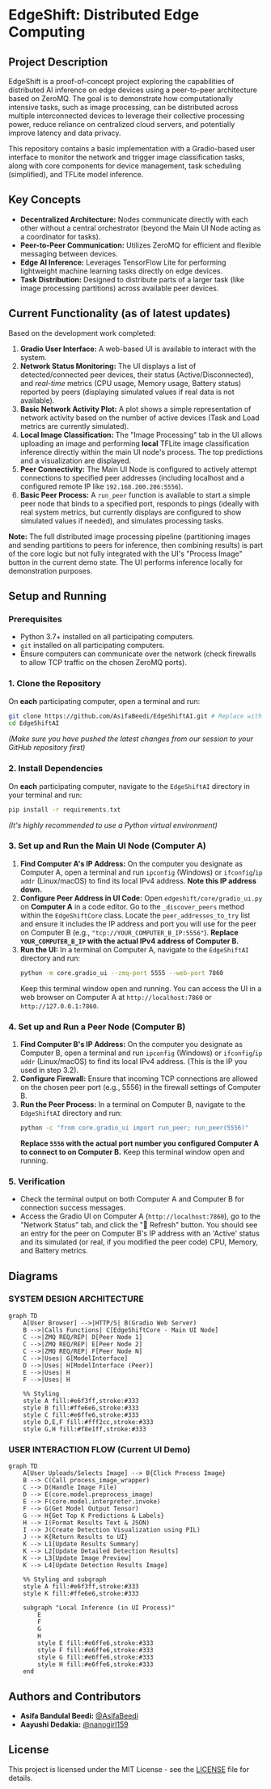 # EdgeShift: Distributed Edge Computing

## Project Description

EdgeShift is a proof-of-concept project exploring the capabilities of distributed AI inference on edge devices using a peer-to-peer architecture based on ZeroMQ. The goal is to demonstrate how computationally intensive tasks, such as image processing, can be distributed across multiple interconnected devices to leverage their collective processing power, reduce reliance on centralized cloud servers, and potentially improve latency and data privacy.

This repository contains a basic implementation with a Gradio-based user interface to monitor the network and trigger image classification tasks, along with core components for device management, task scheduling (simplified), and TFLite model inference.

## Key Concepts

*   **Decentralized Architecture:** Nodes communicate directly with each other without a central orchestrator (beyond the Main UI Node acting as a coordinator for tasks).
*   **Peer-to-Peer Communication:** Utilizes ZeroMQ for efficient and flexible messaging between devices.
*   **Edge AI Inference:** Leverages TensorFlow Lite for performing lightweight machine learning tasks directly on edge devices.
*   **Task Distribution:** Designed to distribute parts of a larger task (like image processing partitions) across available peer devices.

## Current Functionality (as of latest updates)

Based on the development work completed:

1.  **Gradio User Interface:** A web-based UI is available to interact with the system.
2.  **Network Status Monitoring:** The UI displays a list of detected/connected peer devices, their status (Active/Disconnected), and *real-time* metrics (CPU usage, Memory usage, Battery status) reported by peers (displaying simulated values if real data is not available).
3.  **Basic Network Activity Plot:** A plot shows a simple representation of network activity based on the number of active devices (Task and Load metrics are currently simulated).
4.  **Local Image Classification:** The "Image Processing" tab in the UI allows uploading an image and performing **local** TFLite image classification inference directly within the main UI node's process. The top predictions and a visualization are displayed.
5.  **Peer Connectivity:** The Main UI Node is configured to actively attempt connections to specified peer addresses (including localhost and a configured remote IP like `192.168.200.206:5556`).
6.  **Basic Peer Process:** A `run_peer` function is available to start a simple peer node that binds to a specified port, responds to pings (ideally with real system metrics, but currently displays are configured to show simulated values if needed), and simulates processing tasks.

**Note:** The full distributed image processing pipeline (partitioning images and sending partitions to peers for inference, then combining results) is part of the core logic but not fully integrated with the UI's "Process Image" button in the current demo state. The UI performs inference locally for demonstration purposes.

## Setup and Running

### Prerequisites

*   Python 3.7+ installed on all participating computers.
*   `git` installed on all participating computers.
*   Ensure computers can communicate over the network (check firewalls to allow TCP traffic on the chosen ZeroMQ ports).

### 1. Clone the Repository

On **each** participating computer, open a terminal and run:

```bash
git clone https://github.com/AsifaBeedi/EdgeShiftAI.git # Replace with your actual repo URL if different
cd EdgeShiftAI
```

*(Make sure you have pushed the latest changes from our session to your GitHub repository first)*

### 2. Install Dependencies

On **each** participating computer, navigate to the `EdgeShiftAI` directory in your terminal and run:

```bash
pip install -r requirements.txt
```

*(It's highly recommended to use a Python virtual environment)*

### 3. Set up and Run the Main UI Node (Computer A)

1.  **Find Computer A's IP Address:** On the computer you designate as Computer A, open a terminal and run `ipconfig` (Windows) or `ifconfig`/`ip addr` (Linux/macOS) to find its local IPv4 address. **Note this IP address down.**
2.  **Configure Peer Address in UI Code:** Open `edgeshift/core/gradio_ui.py` on **Computer A** in a code editor. Go to the `_discover_peers` method within the `EdgeShiftCore` class. Locate the `peer_addresses_to_try` list and ensure it includes the IP address and port you will use for the peer on Computer B (e.g., `"tcp://YOUR_COMPUTER_B_IP:5556"`). **Replace `YOUR_COMPUTER_B_IP` with the actual IPv4 address of Computer B.**
3.  **Run the UI:** In a terminal on Computer A, navigate to the `EdgeShiftAI` directory and run:
    ```bash
    python -m core.gradio_ui --zmq-port 5555 --web-port 7860
    ```
    Keep this terminal window open and running. You can access the UI in a web browser on Computer A at `http://localhost:7860` or `http://127.0.0.1:7860`.

### 4. Set up and Run a Peer Node (Computer B)

1.  **Find Computer B's IP Address:** On the computer you designate as Computer B, open a terminal and run `ipconfig` (Windows) or `ifconfig`/`ip addr` (Linux/macOS) to find its local IPv4 address. (This is the IP you used in step 3.2).
2.  **Configure Firewall:** Ensure that incoming TCP connections are allowed on the chosen peer port (e.g., 5556) in the firewall settings of Computer B.
3.  **Run the Peer Process:** In a terminal on Computer B, navigate to the `EdgeShiftAI` directory and run:
    ```bash
    python -c "from core.gradio_ui import run_peer; run_peer(5556)"
    ```
    **Replace `5556` with the actual port number you configured Computer A to connect to on Computer B.** Keep this terminal window open and running.

### 5. Verification

*   Check the terminal output on both Computer A and Computer B for connection success messages.
*   Access the Gradio UI on Computer A (`http://localhost:7860`), go to the "Network Status" tab, and click the "🔄 Refresh" button. You should see an entry for the peer on Computer B's IP address with an 'Active' status and its simulated (or real, if you modified the peer code) CPU, Memory, and Battery metrics.

## Diagrams

### SYSTEM DESIGN ARCHITECTURE

```mermaid
graph TD
    A[User Browser] -->|HTTP/S| B(Gradio Web Server)
    B -->|Calls Functions| C[EdgeShiftCore - Main UI Node]
    C -->|ZMQ REQ/REP| D[Peer Node 1]
    C -->|ZMQ REQ/REP| E[Peer Node 2]
    C -->|ZMQ REQ/REP| F[Peer Node N]
    C -->|Uses| G[ModelInterface]
    D -->|Uses| H[ModelInterface (Peer)]
    E -->|Uses| H
    F -->|Uses| H

    %% Styling
    style A fill:#e6f3ff,stroke:#333
    style B fill:#ffe6e6,stroke:#333
    style C fill:#e6ffe6,stroke:#333
    style D,E,F fill:#fff2cc,stroke:#333
    style G,H fill:#f8e1ff,stroke:#333
```

### USER INTERACTION FLOW (Current UI Demo)

```mermaid
graph TD
    A[User Uploads/Selects Image] --> B{Click Process Image}
    B --> C(Call process_image_wrapper)
    C --> D(Handle Image File)
    D --> E(core.model.preprocess_image)
    E --> F(core.model.interpreter.invoke)
    F --> G(Get Model Output Tensor)
    G --> H{Get Top K Predictions & Labels}
    H --> I(Format Results Text & JSON)
    I --> J(Create Detection Visualization using PIL)
    J --> K{Return Results to UI}
    K --> L1[Update Results Summary]
    K --> L2[Update Detailed Detection Results]
    K --> L3[Update Image Preview]
    K --> L4[Update Detection Results Image]

    %% Styling and subgraph
    style A fill:#e6f3ff,stroke:#333
    style K fill:#ffe6e6,stroke:#333

    subgraph "Local Inference (in UI Process)"
        E
        F
        G
        H
        style E fill:#e6ffe6,stroke:#333
        style F fill:#e6ffe6,stroke:#333
        style G fill:#e6ffe6,stroke:#333
        style H fill:#e6ffe6,stroke:#333
    end
```

## Authors and Contributors

*   **Asifa Bandulal Beedi:** [@AsifaBeedi](https://github.com/AsifaBeedi)
*   **Aayushi Dedakia:** [@nanogirl159](https://github.com/nanogirl159)

## License

This project is licensed under the MIT License - see the [LICENSE](LICENSE) file for details.
